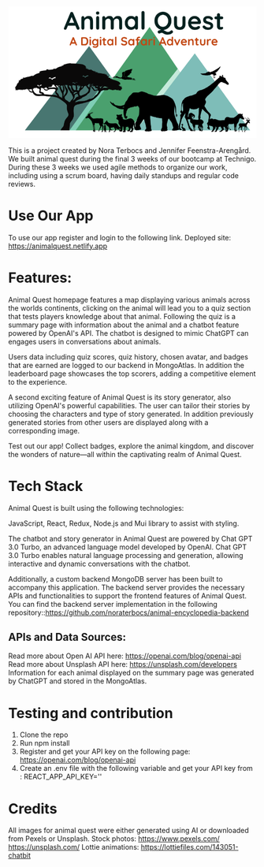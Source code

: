 ![Animal Quest Logo](/src/assets/encylogo4.png)

This is a project created by Nora Terbocs and Jennifer Feenstra-Arengård. We built animal quest during the final 3 weeks of our bootcamp at Technigo.
During these 3 weeks we used agile methods to organize our work, including using a scrum board, having daily standups and regular code reviews.

# Use Our App
To use our app register and login to the following link.
Deployed site: https://animalquest.netlify.app


# Features: 
 Animal Quest homepage features a map displaying various animals across the worlds continents, clicking on the animal will lead you to a quiz section that tests players knowledge about that animal. Following the quiz is a summary page with information about the animal and a chatbot feature powered by OpenAI's API. The chatbot is designed to mimic ChatGPT can engages users in conversations about animals.
 
Users data including quiz scores, quiz history, chosen avatar, and badges that are earned are logged to our backend in MongoAtlas. In addition the leaderboard page showcases the top scorers, adding a competitive element to the experience. 

A second exciting feature of Animal Quest is its story generator, also utilizing OpenAI's powerful capabilities. The user can tailor their stories by choosing the characters and type of story generated. In addition previously generated stories from other users are displayed along with a corresponding image. 

 Test out our app! Collect badges, explore the animal kingdom, and discover the wonders of nature—all within the captivating realm of Animal Quest.


# Tech Stack
Animal Quest is built using the following technologies:

JavaScript, React, Redux, Node.js and Mui library to assist with styling. 

The chatbot and story generator in Animal Quest are powered by Chat GPT 3.0 Turbo, an advanced language model developed by OpenAI. Chat GPT 3.0 Turbo enables natural language processing and generation, allowing interactive and dynamic conversations with the chatbot.

Additionally, a custom backend MongoDB server has been built to accompany this application. The backend server provides the necessary APIs and functionalities to support the frontend features of Animal Quest. You can find the backend server implementation in the following repository::https://github.com/noraterbocs/animal-encyclopedia-backend


## APIs and Data Sources:
Read more about Open AI API here: https://openai.com/blog/openai-api                                        
Read more about Unsplash API here: https://unsplash.com/developers
Information for each animal displayed on the summary page was generated by ChatGPT and stored in the MongoAtlas.


# Testing and contribution
1. Clone the repo
2. Run npm install
3. Register and get your API key on the following page:
    https://openai.com/blog/openai-api
4. Create an .env file with the following variable and get your API key from :
    REACT_APP_API_KEY=''


# Credits
All images for animal quest were either generated using AI or downloaded from Pexels or Unsplash. 
Stock photos:
https://www.pexels.com/
https://unsplash.com/
Lottie animations:
https://lottiefiles.com/143051-chatbit


